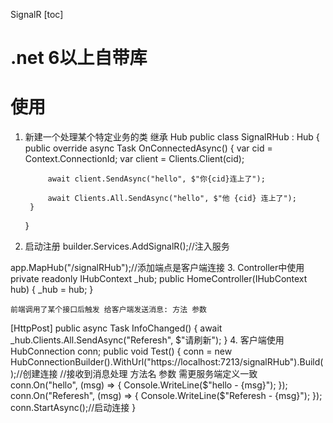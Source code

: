 SignalR
[toc]

# .net 6以上自带库

# 使用
1. 新建一个处理某个特定业务的类 继承 Hub
  public class SignalRHub : Hub
    {
        public override async Task OnConnectedAsync()
        {
            var cid = Context.ConnectionId;
            var client = Clients.Client(cid);

            await client.SendAsync("hello", $"你{cid}连上了");

            await Clients.All.SendAsync("hello", $"他 {cid} 连上了");
        }
    }
2. 启动注册
  builder.Services.AddSignalR();//注入服务

  app.MapHub<SignalRHub>("/signalRHub");//添加端点是客户端连接
3. Controller中使用
   private readonly IHubContext<SignalRHub> _hub;
     public HomeController(IHubContext<SignalRHub> hub)
        {
            _hub = hub;
        }

    前端调用了某个接口后触发 给客户端发送消息: 方法 参数
   [HttpPost]
        public async Task InfoChanged()
        {
            await _hub.Clients.All.SendAsync("Referesh", $"请刷新");
        } 
4. 客户端使用
 HubConnection conn;
        public void Test()
        {
            conn = new HubConnectionBuilder().WithUrl("https://localhost:7213/signalRHub").Build();//创建连接
            //接收到消息处理 方法名 参数 需更服务端定义一致
            conn.On<string>("hello", (msg) =>
            {
                Console.WriteLine($"hello - {msg}");
            });
            conn.On<string>("Referesh", (msg) =>
            {
                Console.WriteLine($"Referesh - {msg}");
            });
            conn.StartAsync();//启动连接
        }